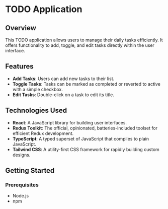 # TODO Application

## Overview
This TODO application allows users to manage their daily tasks efficiently. It offers functionality to add, toggle, and edit tasks directly within the user interface.

## Features
- **Add Tasks**: Users can add new tasks to their list.
- **Toggle Tasks**: Tasks can be marked as completed or reverted to active with a simple checkbox.
- **Edit Tasks**: Double-click on a task to edit its title.

## Technologies Used
- **React**: A JavaScript library for building user interfaces.
- **Redux Toolkit**: The official, opinionated, batteries-included toolset for efficient Redux development.
- **TypeScript**: A typed superset of JavaScript that compiles to plain JavaScript.
- **Tailwind CSS**: A utility-first CSS framework for rapidly building custom designs.

## Getting Started

### Prerequisites
- Node.js
- npm